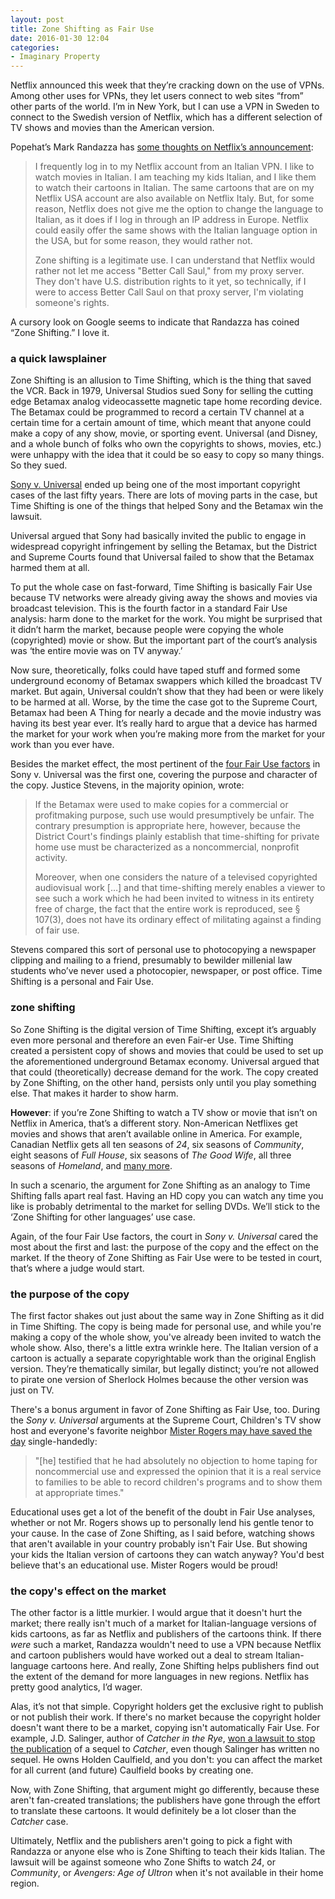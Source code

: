 ```yaml
---
layout: post
title: Zone Shifting as Fair Use
date: 2016-01-30 12:04
categories: 
- Imaginary Property
---
```


Netflix announced this week that they’re cracking down on the use of VPNs. Among other uses for VPNs, they let users connect to web sites “from” other parts of the world. I’m in New York, but I can use a VPN in Sweden to connect to the Swedish version of Netflix, which has a different selection of TV shows and movies than the American version.

Popehat’s Mark Randazza has [some thoughts on Netflix’s announcement](https://popehat.com/2016/01/14/netflix-marc-randazza-says-voi-siete-stronzi/): 

> I frequently log in to my Netflix account from an Italian VPN. I like to watch movies in Italian. I am teaching my kids Italian, and I like them to watch their cartoons in Italian. The same cartoons that are on my Netflix USA account are also available on Netflix Italy. But, for some reason, Netflix does not give me the option to change the language to Italian, as it does if I log in through an IP address in Europe. Netflix could easily offer the same shows with the Italian language option in the USA, but for some reason, they would rather not.
>
> Zone shifting is a legitimate use. I can understand that Netflix would rather not let me access "Better Call Saul," from my proxy server. They don't have U.S. distribution rights to it yet, so technically, if I were to access Better Call Saul on that proxy server, I'm violating someone's rights.

A cursory look on Google seems to indicate that Randazza has coined “Zone Shifting.” I love it. <!--more-->

### a quick lawsplainer

Zone Shifting is an allusion to Time Shifting, which is the thing that saved the VCR. Back in 1979, Universal Studios sued Sony for selling the cutting edge Betamax analog videocassette magnetic tape home recording device. The Betamax could be programmed to record a certain TV channel at a certain time for a certain amount of time, which meant that anyone could make a copy of any show, movie, or sporting event. Universal (and Disney, and a whole bunch of folks who own the copyrights to shows, movies, etc.) were unhappy with the idea that it could be so easy to copy so many things. So they sued.

[Sony v. Universal](https://supreme.justia.com/cases/federal/us/464/417/case.html) ended up being one of the most important copyright cases of the last fifty years. There are lots of moving parts in the case, but Time Shifting is one of the things that helped Sony and the Betamax win the lawsuit.

Universal argued that Sony had basically invited the public to engage in widespread copyright infringement by selling the Betamax, but the District and Supreme Courts found that Universal failed to show that the Betamax harmed them at all. 

To put the whole case on fast-forward, Time Shifting is basically Fair Use because TV networks were already giving away the shows and movies via broadcast television. This is the fourth factor in a standard Fair Use analysis: harm done to the market for the work. You might be surprised that it didn’t harm the market, because people were copying the whole (copyrighted) movie or show. But the important part of the court’s analysis was ‘the entire movie was on TV anyway.’ 

Now sure, theoretically, folks could have taped stuff and formed some underground economy of Betamax swappers which killed the broadcast TV market. But again, Universal couldn’t show that they had been or were likely to be harmed at all. Worse, by the time the case got to the Supreme Court, Betamax had been A Thing for nearly a decade and the movie industry was having its best year ever. It’s really hard to argue that a device has harmed the market for your work when you’re making more from the market for your work than you ever have.

Besides the market effect, the most pertinent of the [four Fair Use factors](http://fairuse.stanford.edu/overview/fair-use/four-factors/) in Sony v. Universal was the first one, covering the purpose and character of the copy. Justice Stevens, in the majority opinion, wrote:

> If the Betamax were used to make copies for a commercial or profitmaking purpose, such use would presumptively be unfair. The contrary presumption is appropriate here, however, because the District Court's findings plainly establish that time-shifting for private home use must be characterized as a noncommercial, nonprofit activity. 
>
> Moreover, when one considers the nature of a televised copyrighted audiovisual work […] and that time-shifting merely enables a viewer to see such a work which he had been invited to witness in its entirety free of charge, the fact that the entire work is reproduced, see § 107(3), does not have its ordinary effect of militating against a finding of fair use.

Stevens compared this sort of personal use to photocopying a newspaper clipping and mailing to a friend, presumably to bewilder millenial law students who’ve never used a photocopier, newspaper, or post office. Time Shifting is a personal and Fair Use. 

### zone shifting

So Zone Shifting is the digital version of Time Shifting, except it’s arguably even more personal and therefore an even Fair-er Use. Time Shifting created a persistent copy of shows and movies that could be used to set up the aforementioned underground Betamax economy. Universal argued that that could (theoretically) decrease demand for the work. The copy created by Zone Shifting, on the other hand, persists only until you play something else. That makes it harder to show harm.

**However**: if you’re Zone Shifting to watch a TV show or movie that isn’t on Netflix in America, that’s a different story. Non-American Netflixes get movies and shows that aren’t available online in America. For example, Canadian Netflix gets all ten seasons of *24*, six seasons of *Community*, eight seasons of *Full House*, six seasons of *The Good Wife*, all three seasons of *Homeland*, and [many more](http://netflixcanadavsusa.blogspot.com). 

In such a scenario, the argument for Zone Shifting as an analogy to Time Shifting falls apart real fast. Having an HD copy you can watch any time you like is probably detrimental to the market for selling DVDs. We’ll stick to the ‘Zone Shifting for other languages’ use case.

Again, of the four Fair Use factors, the court in *Sony v. Universal* cared the most about the first and last: the purpose of the copy and the effect on the market. If the theory of Zone Shifting as Fair Use were to be tested in court, that’s where a judge would start.

### the purpose of the copy

The first factor shakes out just about the same way in Zone Shifting as it did in Time Shifting. The copy is being made for personal use, and while you're making a copy of the whole show, you've already been invited to watch the whole show. Also, there's a little extra wrinkle here. The Italian version of a cartoon is actually a separate copyrightable work than the original English version. They’re thematically similar, but legally distinct; you’re not allowed to pirate one version of Sherlock Holmes because the other version was just on TV.

There's a bonus argument in favor of Zone Shifting as Fair Use, too. During the *Sony v. Universal* arguments at the Supreme Court, Children's TV show host and everyone's favorite neighbor [Mister Rogers may have saved the day](http://www.theatlantic.com/technology/archive/2012/01/the-court-case-that-almost-made-it-illegal-to-tape-tv-shows/251107/) single-handedly:

> "[he] testified that he had absolutely no objection to home taping for noncommercial use and expressed the opinion that it is a real service to families to be able to record children's programs and to show them at appropriate times."

Educational uses get a lot of the benefit of the doubt in Fair Use analyses, whether or not Mr. Rogers shows up to personally lend his gentle tenor to your cause. In the case of Zone Shifting, as I said before, watching shows that aren't available in your country probably isn't Fair Use. But showing your kids the Italian version of cartoons they can watch anyway? You'd best believe that's an educational use. Mister Rogers would be proud!

### the copy's effect on the market

The other factor is a little murkier. I would argue that it doesn't hurt the market; there really isn't much of a market for Italian-language versions of kids cartoons, as far as Netflix and publishers of the cartoons think. If there *were* such a market, Randazza wouldn't need to use a VPN because Netflix and cartoon publishers would have worked out a deal to stream Italian-language cartoons here. And really, Zone Shifting helps publishers find out the extent of the demand for more languages in new regions. Netflix has pretty good analytics, I’d wager.

Alas, it’s not that simple. Copyright holders get the exclusive right to publish or not publish their work. If there's no market because the copyright holder doesn't want there to be a market, copying isn't automatically Fair Use. For example, J.D. Salinger, author of *Catcher in the Rye*, [won a lawsuit to stop the publication](www.nylslawreview.com/wp-content/uploads/sites/16/2011/11/Spector.Salinger-v-Colting.pdf) of a sequel to *Catcher*, even though Salinger has written no sequel. He owns Holden Caulfield, and you don't: you can affect the market for all current (and future) Caulfield books by creating one. 

Now, with Zone Shifting, that argument might go differently, because these aren't fan-created translations; the publishers have gone through the effort to translate these cartoons. It would definitely be a lot closer than the *Catcher* case.

Ultimately, Netflix and the publishers aren't going to pick a fight with Randazza or anyone else who is Zone Shifting to teach their kids Italian. The lawsuit will be against someone who Zone Shifts to watch *24*, or *Community*, or *Avengers: Age of Ultron* when it's not available in their home region. 